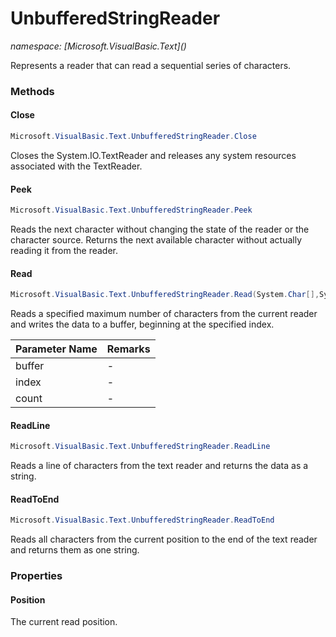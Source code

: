 ﻿# UnbufferedStringReader
_namespace: [Microsoft.VisualBasic.Text](<a href="#" onClick="load('/docs/Microsoft.VisualBasic.Text/index.md')"></a>)_

Represents a reader that can read a sequential series of characters.



### Methods

#### Close
```csharp
Microsoft.VisualBasic.Text.UnbufferedStringReader.Close
```
Closes the System.IO.TextReader and releases any system resources associated
 with the TextReader.

#### Peek
```csharp
Microsoft.VisualBasic.Text.UnbufferedStringReader.Peek
```
Reads the next character without changing the state of the reader or the character
 source. Returns the next available character without actually reading it from
 the reader.

#### Read
```csharp
Microsoft.VisualBasic.Text.UnbufferedStringReader.Read(System.Char[],System.Int32,System.Int32)
```
Reads a specified maximum number of characters from the current reader and writes
 the data to a buffer, beginning at the specified index.

|Parameter Name|Remarks|
|--------------|-------|
|buffer|-|
|index|-|
|count|-|


#### ReadLine
```csharp
Microsoft.VisualBasic.Text.UnbufferedStringReader.ReadLine
```
Reads a line of characters from the text reader and returns the data as a string.

#### ReadToEnd
```csharp
Microsoft.VisualBasic.Text.UnbufferedStringReader.ReadToEnd
```
Reads all characters from the current position to the end of the text reader
 and returns them as one string.


### Properties

#### Position
The current read position.
